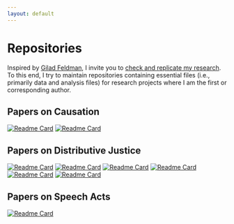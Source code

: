 ```yaml
---
layout: default
---
```


# Repositories

Inspired by [Gilad Feldman](https://mgto.org/check-me-replicate-me/), I invite you to [check and replicate my research](https://alephmembeth.github.io/check.html). To this end, I try to maintain repositories containing essential files (i.e., primarily data and analysis files) for research projects where I am the first or corresponding author.

## Papers on Causation

[![Readme Card](https://github-readme-stats.vercel.app/api/pin/?username=alephmembeth&repo=causality-compositionality)](https://github.com/alephmembeth/causality-compositionality/)
[![Readme Card](https://github-readme-stats.vercel.app/api/pin/?username=alephmembeth&repo=causality-revolver)](https://github.com/alephmembeth/causality-revolver/)

## Papers on Distributive Justice

[![Readme Card](https://github-readme-stats.vercel.app/api/pin/?username=alephmembeth&repo=need-dissertation)](https://github.com/alephmembeth/need-dissertation/)
[![Readme Card](https://github-readme-stats.vercel.app/api/pin/?username=alephmembeth&repo=need-reference-point)](https://github.com/alephmembeth/need-reference-point/)
[![Readme Card](https://github-readme-stats.vercel.app/api/pin/?username=alephmembeth&repo=need-kinds)](https://github.com/alephmembeth/need-kinds/)
[![Readme Card](https://github-readme-stats.vercel.app/api/pin/?username=alephmembeth&repo=need-deeds)](https://github.com/alephmembeth/need-deeds/)
[![Readme Card](https://github-readme-stats.vercel.app/api/pin/?username=alephmembeth&repo=need-accountability)](https://github.com/alephmembeth/need-accountability/)
[![Readme Card](https://github-readme-stats.vercel.app/api/pin/?username=alephmembeth&repo=need-master-thesis)](https://github.com/alephmembeth/need-master-thesis/)

## Papers on Speech Acts

[![Readme Card](https://github-readme-stats.vercel.app/api/pin/?username=alephmembeth&repo=speech-constative-performative)](https://github.com/alephmembeth/speech-constative-performative/)
